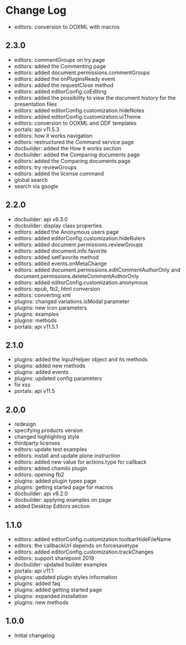# Change Log

- editors: conversion to OOXML with macros

## 2.3.0
- editors: commentGroups on try page
- editors: added the Commenting page
- editors: added document.permissions.commentGroups
- editors: added the onPluginsReady event
- editors: added the requestClose method
- editors: added editorConfig.coEditing
- editors: added the possibility to view the document history for the presentation files
- editors: added editorConfig.customization.hideNotes
- editors: added editorConfig.customization.uiTheme
- editors: conversion to OOXML and ODF templates
- portals: api v11.5.3
- editors: how it works navigation
- editors: restructured the Command service page
- docbuilder: added the How it works section
- docbuilder: added the Comparing documents page
- editors: added the Comparing documents page
- editors: try reviewGroups
- editors: added the license command
- global search
- search via google

## 2.2.0
- docbuilder: api v6.3.0
- docbuilder: display class properties
- editors: added the Anonymous users page
- editors: added editorConfig.customization.hideRulers
- editors: added document.permissions.reviewGroups
- editors: added document.info.favorite
- editors: added setFavorite method
- editors: added events.onMetaChange
- editors: added document.permissions.editCommentAuthorOnly and document.permissions.deleteCommentAuthorOnly
- editors: added editorConfig.customization.anonymous
- editors: epub, fb2, html conversion
- editors: converting xml
- plugins: changed variations.isModal parameter
- plugins: new icon parameters
- plugins: examples
- plugins: methods
- portals: api v11.5.1

## 2.1.0
- plugins: added the InputHelper object and its methods
- plugins: added new methods
- plugins: added events
- plugins: updated config parameters
- fix xss
- portals: api v11.5

## 2.0.0
- redesign
- specifying products version
- changed highlighting style
- thirdparty licenses
- editors: update test examples
- editors: install and update plone instruction
- editors: added new value for actions.type for callback
- editors: added chamilo plugin
- editors: opening fb2
- plugins: added plugin types page
- plugins: getting started page for macros
- docbuilder: api v6.2.0
- docbuilder: applying examples on page
- added Desktop Editors section

## 1.1.0
- editors: added editorConfig.customization.toolbarHideFileName
- editors: the callbackUrl depends on forcesavetype
- editors: added editorConfig.customization.trackChanges
- editors: support sharepoint 2019
- docbuilder: updated builder examples
- portals: api v11.1
- plugins: updated plugin styles information
- plugins: added faq
- plugins: added getting started page
- plugins: expanded installation
- plugins: new methods

## 1.0.0
- Initial changelog